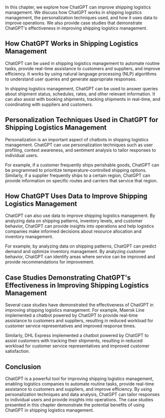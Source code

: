 
In this chapter, we explore how ChatGPT can improve shipping logistics management. We discuss how ChatGPT works in shipping logistics management, the personalization techniques used, and how it uses data to improve operations. We also provide case studies that demonstrate ChatGPT's effectiveness in improving shipping logistics management.

How ChatGPT Works in Shipping Logistics Management
--------------------------------------------------

ChatGPT can be used in shipping logistics management to automate routine tasks, provide real-time assistance to customers and suppliers, and improve efficiency. It works by using natural language processing (NLP) algorithms to understand user queries and generate appropriate responses.

In shipping logistics management, ChatGPT can be used to answer queries about shipment status, schedules, rates, and other relevant information. It can also assist with booking shipments, tracking shipments in real-time, and coordinating with suppliers and customers.

Personalization Techniques Used in ChatGPT for Shipping Logistics Management
----------------------------------------------------------------------------

Personalization is an important aspect of chatbots in shipping logistics management. ChatGPT can use personalization techniques such as user profiling, context awareness, and sentiment analysis to tailor responses to individual users.

For example, if a customer frequently ships perishable goods, ChatGPT can be programmed to prioritize temperature-controlled shipping options. Similarly, if a supplier frequently ships to a certain region, ChatGPT can provide information on specific routes and carriers that service that region.

How ChatGPT Uses Data to Improve Shipping Logistics Management
--------------------------------------------------------------

ChatGPT can also use data to improve shipping logistics management. By analyzing data on shipping patterns, inventory levels, and customer behavior, ChatGPT can provide insights into operations and help logistics companies make informed decisions about resource allocation and inventory management.

For example, by analyzing data on shipping patterns, ChatGPT can predict demand and optimize inventory management. By analyzing customer behavior, ChatGPT can identify areas where service can be improved and provide recommendations for improvement.

Case Studies Demonstrating ChatGPT's Effectiveness in Improving Shipping Logistics Management
---------------------------------------------------------------------------------------------

Several case studies have demonstrated the effectiveness of ChatGPT in improving shipping logistics management. For example, Maersk Line implemented a chatbot powered by ChatGPT to provide real-time assistance to customers and suppliers, resulting in reduced workload for customer service representatives and improved response times.

Similarly, DHL Express implemented a chatbot powered by ChatGPT to assist customers with tracking their shipments, resulting in reduced workload for customer service representatives and improved customer satisfaction.

Conclusion
----------

ChatGPT is a powerful tool for improving shipping logistics management, enabling logistics companies to automate routine tasks, provide real-time assistance to customers and suppliers, and improve efficiency. By using personalization techniques and data analysis, ChatGPT can tailor responses to individual users and provide insights into operations. The case studies presented in this chapter demonstrate the potential benefits of using ChatGPT in shipping logistics management.
